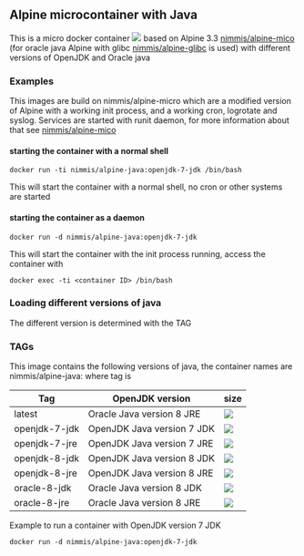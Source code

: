 ## Alpine microcontainer with Java

This is a micro docker container [![](https://images.microbadger.com/badges/image/nimmis/alpine-java.svg)](https://microbadger.com/images/nimmis/alpine-java "Get your own image badge on microbadger.com") based on Alpine 3.3 [nimmis/alpine-mico](https://registry.hub.docker.com/u/nimmis/alpine-micro/) (for oracle java Alpine with glibc [nimmis/alpine-glibc](https://registry.hub.docker.com/u/nimmis/alpine-glibc/) is used) with different versions of OpenJDK and Oracle java

### Examples

This images are build on nimmis/alpine-micro which are a modified version of Alpine with a working 
init process, and a working cron, logrotate  and syslog. Services are started with
runit daemon, for more information about that see [nimmis/alpine-mico](https://registry.hub.docker.com/u/nimmis/alpine-micro/)

#### starting the container with a normal shell

	docker run -ti nimmis/alpine-java:openjdk-7-jdk /bin/bash

This will start the container with a normal shell, no cron or other systems are started

#### starting the container as a daemon

	docker run -d nimmis/alpine-java:openjdk-7-jdk

This will start the container with the init process running, access the container with

	docker exec -ti <container ID> /bin/bash

### Loading different versions of java

The different version is determined with the TAG 

### TAGs

This image contains the following versions of java, the container names are
nimmis/alpine-java:<tag> where tag is

| Tag    | OpenJDK version | size |
| ------ | -------------- | ---- |
| latest |  Oracle Java version 8 JRE  | [![](https://images.microbadger.com/badges/image/nimmis/alpine-java.svg)](https://microbadger.com/images/nimmis/alpine-java "Get your own image badge on microbadger.com") | 
| openjdk-7-jdk |  OpenJDK Java version 7 JDK  | [![](https://images.microbadger.com/badges/image/nimmis/alpine-java:openjdk-7-jdk.svg)](https://microbadger.com/images/nimmis/alpine-java:openjdk-7-jdk "Get your own image badge on microbadger.com") |
| openjdk-7-jre |  OpenJDK Java version 7 JRE  | [![](https://images.microbadger.com/badges/image/nimmis/alpine-java:openjdk-7-jre.svg)](https://microbadger.com/images/nimmis/alpine-java:openjdk-7-jre "Get your own image badge on microbadger.com") |
| openjdk-8-jdk |  OpenJDK Java version 8 JDK  | [![](https://images.microbadger.com/badges/image/nimmis/alpine-java:openjdk-8-jdk.svg)](https://microbadger.com/images/nimmis/alpine-java:openjdk-8-jdk "Get your own image badge on microbadger.com") |
| openjdk-8-jre |  OpenJDK Java version 8 JRE  | [![](https://images.microbadger.com/badges/image/nimmis/alpine-java:openjdk-8-jre.svg)](https://microbadger.com/images/nimmis/alpine-java:openjdk-8-jre "Get your own image badge on microbadger.com") |
| oracle-8-jdk |  Oracle Java version 8 JDK  | [![](https://images.microbadger.com/badges/image/nimmis/alpine-java:oracle-8-jdk.svg)](https://microbadger.com/images/nimmis/alpine-java:oracle-8-jdk "Get your own image badge on microbadger.com") |
| oracle-8-jre |  Oracle Java version 8 JRE  | [![](https://images.microbadger.com/badges/image/nimmis/alpine-java:oracle-8-jre.svg)](https://microbadger.com/images/nimmis/alpine-java:oracle-8-jre "Get your own image badge on microbadger.com") |
Example to run a container with OpenJDK version 7 JDK

	docker run -d nimmis/alpine-java:openjdk-7-jdk

